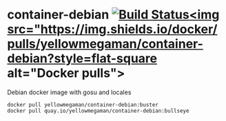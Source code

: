 # container-debian <a href="https://github.com/yellowmegaman/container-debian/actions"><img src="https://github.com/yellowmegaman/container-debian/workflows/container/badge.svg" alt="Build Status"></a><a href="https://hub.docker.com/r/yellowmegaman/container-debian"><img src="https://img.shields.io/docker/pulls/yellowmegaman/container-debian?style=flat-square alt="Docker pulls"></a>

Debian docker image with gosu and locales

```
docker pull yellowmegaman/container-debian:buster
docker pull quay.io/yellowmegaman/container-debian:bullseye
```

